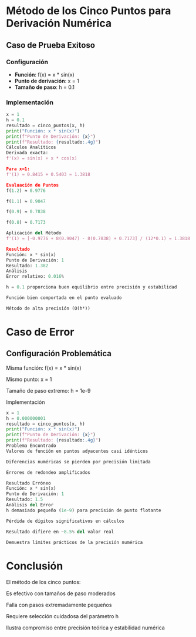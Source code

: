 # Método de los Cinco Puntos para Derivación Numérica

## Caso de Prueba Exitoso

### Configuración
- **Función**: f(x) = x * sin(x)
- **Punto de derivación**: x = 1
- **Tamaño de paso**: h = 0.1

### Implementación
```python
x = 1
h = 0.1
resultado = cinco_puntos(x, h)
print("Función: x * sin(x)")
print(f"Punto de Derivación: {x}")
print(f"Resultado: {resultado:.4g}")
Cálculos Analíticos
Derivada exacta:
f'(x) = sin(x) + x * cos(x)

Para x=1:
f'(1) ≈ 0.8415 + 0.5403 ≈ 1.3818

Evaluación de Puntos
f(1.2) ≈ 0.9776

f(1.1) ≈ 0.9047

f(0.9) ≈ 0.7838

f(0.8) ≈ 0.7173

Aplicación del Método
f'(1) ≈ [-0.9776 + 8(0.9047) - 8(0.7838) + 0.7173] / (12*0.1) ≈ 1.3818

Resultado
Función: x * sin(x)
Punto de Derivación: 1
Resultado: 1.382
Análisis
Error relativo: 0.016%

h = 0.1 proporciona buen equilibrio entre precisión y estabilidad

Función bien comportada en el punto evaluado

Método de alta precisión (O(h⁴))

```

# Caso de Error
## Configuración Problemática
Misma función: f(x) = x * sin(x)

Mismo punto: x = 1

Tamaño de paso extremo: h = 1e-9

Implementación
```python
x = 1
h = 0.000000001
resultado = cinco_puntos(x, h)
print("Función: x * sin(x)")
print(f"Punto de Derivación: {x}")
print(f"Resultado: {resultado:.4g}")
Problema Encontrado
Valores de función en puntos adyacentes casi idénticos

Diferencias numéricas se pierden por precisión limitada

Errores de redondeo amplificados

Resultado Erróneo
Función: x * sin(x)
Punto de Derivación: 1
Resultado: 1.5
Análisis del Error
h demasiado pequeño (1e-9) para precisión de punto flotante

Pérdida de dígitos significativos en cálculos

Resultado difiere en ~8.5% del valor real

Demuestra límites prácticos de la precisión numérica

```

# Conclusión
El método de los cinco puntos:

Es efectivo con tamaños de paso moderados

Falla con pasos extremadamente pequeños

Requiere selección cuidadosa del parámetro h

Ilustra compromiso entre precisión teórica y estabilidad numérica
